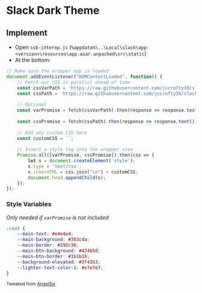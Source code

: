# Slack Dark Theme

## Implement
* Open `ssb-interop.js` (`%appdata%\..\Local\slack\app-<version>\resources\app.asar.unpacked\src\static`)
* At the bottom: 
```javascript
// Make sure the wrapper app is loaded
document.addEventListener("DOMContentLoaded", function() {
    // Fetch our CSS in parallel ahead of time
    const cssVarPath = 'https://raw.githubusercontent.com/jccrofty30/slack-themes/master/Dark/<version>/variables.css';
    const cssPath = 'https://raw.githubusercontent.com/jccrofty30/slack-themes/master/Dark/<version>/style.css';
    
    // Optional
    const varPromise = fetch(cssVarPath).then(response => response.text());
    
    const cssPromise = fetch(cssPath).then(response => response.text());
    
    // Add any custom CSS here
    const customCSS = ``;
    
    // Insert a style tag into the wrapper view
    Promise.all([varPromise, cssPromise]).then(css => {
        let s = document.createElement('style');
        s.type = 'text/css';
        s.innerHTML = css.join("\n") + customCSS;
        document.head.appendChild(s);
    });
});
```

### Style Variables
_Only needed if `varPromise` is not included_
```css
:root {
    --main-text: #e4e4e4;
    --main-background: #383c4a;
    --main-border: #292c36;
    --main-btn-background: #474b5d;
    --main-btn-border: #1b1b1b;
    --background-elevated: #3f4353;
    --lighter-text-color-1: #e7e7e7;
}
```
<sub>Tweaked from [AngelSix](http://blog.angelsix.com/angelsix/blog/2017/09/12/slack-dark-theme/)</sub>
